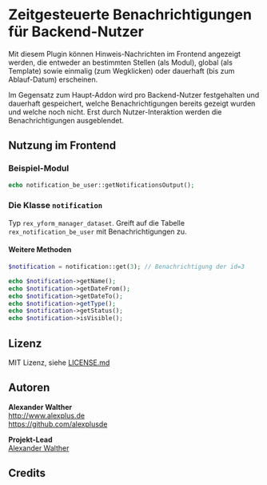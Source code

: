 # Zeitgesteuerte Benachrichtigungen für Backend-Nutzer

Mit diesem Plugin können Hinweis-Nachrichten im Frontend angezeigt werden, die entweder an bestimmten Stellen (als Modul), global (als Template) sowie einmalig (zum Wegklicken) oder dauerhaft (bis zum Ablauf-Datum) erscheinen.

Im Gegensatz zum Haupt-Addon wird pro Backend-Nutzer festgehalten und dauerhaft gespeichert, welche Benachrichtigungen bereits gezeigt wurden und welche noch nicht. Erst durch Nutzer-Interaktion werden die Benachrichtigungen ausgeblendet.

## Nutzung im Frontend

### Beispiel-Modul

```php
echo notification_be_user::getNotificationsOutput();
```

### Die Klasse `notification`

Typ `rex_yform_manager_dataset`. Greift auf die Tabelle `rex_notification_be_user` mit Benachrichtigungen zu.

#### Weitere Methoden

```php
$notification = notification::get(3); // Benachrichtigung der id=3

echo $notification->getName();
echo $notification->getDateFrom();
echo $notification->getDateTo();
echo $notification->getType();
echo $notification->getStatus();
echo $notification->isVisible();
```

## Lizenz

MIT Lizenz, siehe [LICENSE.md](https://github.com/alexplusde/notification/blob/master/LICENSE.md)  

## Autoren

**Alexander Walther**  
http://www.alexplus.de  
https://github.com/alexplusde  

**Projekt-Lead**  
[Alexander Walther](https://github.com/alexplusde)

## Credits
